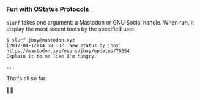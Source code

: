 ### Fun with [OStatus Protocols](https://www.w3.org/community/ostatus/wiki/Workflow) 

`slurf` takes one argument: a Mastodon or GNU Social handle. When run, it display the most recent toots by the specified user.

    $ slurf jboy@mastodon.xyz
    [2017-04-12T14:58:10Z: New status by jboy] https://mastodon.xyz/users/jboy/updates/76654
    Explain it to me like I'm hungry.

    ...

That's all so far.

🐔🐘
